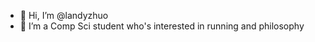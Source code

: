 - 👋 Hi, I’m @landyzhuo
- 👀 I’m a Comp Sci student who's interested in running and philosophy

<!---
landyzhuo/landyzhuo is a ✨ special ✨ repository because its `README.md` (this file) appears on your GitHub profile.
You can click the Preview link to take a look at your changes.
--->
